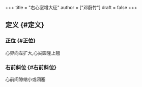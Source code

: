 +++
title = "右心室增大征"
author = ["邓蔚竹"]
draft = false
+++

## 定义 {#定义}


### 正位 {#正位}

心界向左扩大,心尖圆隆上翘


### 右前斜位 {#右前斜位}

心前间隙缩小或闭塞